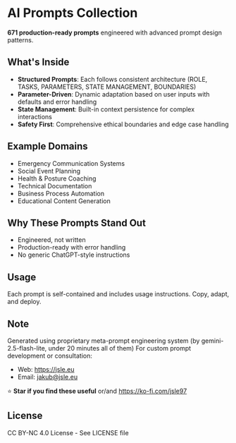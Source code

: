 # AI Prompts Collection

**671 production-ready prompts** engineered with advanced prompt design patterns.



## What's Inside
- **Structured Prompts**: Each follows consistent architecture (ROLE, TASKS, PARAMETERS, STATE MANAGEMENT, BOUNDARIES)
- **Parameter-Driven**: Dynamic adaptation based on user inputs with defaults and error handling
- **State Management**: Built-in context persistence for complex interactions
- **Safety First**: Comprehensive ethical boundaries and edge case handling

## Example Domains
- Emergency Communication Systems
- Social Event Planning
- Health & Posture Coaching
- Technical Documentation
- Business Process Automation
- Educational Content Generation

## Why These Prompts Stand Out
- Engineered, not written
- Production-ready with error handling
- No generic ChatGPT-style instructions

## Usage
Each prompt is self-contained and includes usage instructions. Copy, adapt, and deploy.

## Note
Generated using proprietary meta-prompt engineering system (by gemini-2.5-flash-lite, under 20 minutes all of them)
For custom prompt development or consultation:
- Web: https://jsle.eu
- Email: jakub@jsle.eu

⭐ **Star if you find these useful**
or/and https://ko-fi.com/jsle97

## License
CC BY-NC 4.0 License - See LICENSE file
